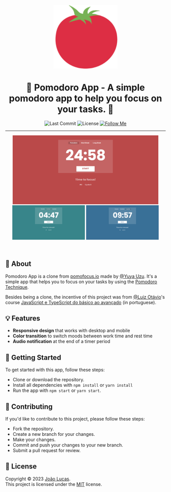 <br>
<div align="center">
  <p>
    <img alt="Pomodoro App" src="./public/android-chrome-192x192.png" height="200" />
  </p>

# 🍅 Pomodoro App - A simple pomodoro app to help you focus on your tasks. 🍅

</div>

<p align="center">
  <img alt="Last Commit" src="https://img.shields.io/github/last-commit/abacaxiguy/pomodoro-app" />
  <img alt="License" src="https://img.shields.io/github/license/abacaxiguy/pomodoro-app" />
  <a href="https://github.com/abacaxiguy" target="_blank"><img alt="Follow Me" src="https://img.shields.io/github/followers/abacaxiguy.svg?style=social&label=Follow&maxAge=2592000" /></a>
</p>

---

<p align="center">
  <img src="./img/screenshot.png" width="91%"/>
  <img src="./img/screenshot-shortbreak.png" width="45.2%"/>
  <img src="./img/screenshot-longbreak.png" width="45.2%"/>
</p>

<br />

## 📖 About

Pomodoro App is a clone from [pomofocus.io](https://pomofocus.io/) made by [@Yuya Uzu](https://uzu.works/). It's a simple app that helps you to focus on your tasks by using the [Pomodoro Technique](https://en.wikipedia.org/wiki/Pomodoro_Technique).

Besides being a clone, the incentive of this project was from [@Luiz Otávio](https://github.com/luizomf)'s course [JavaScript e TypeScript do básico ao avançado](https://www.udemy.com/course/curso-de-javascript-moderno-do-basico-ao-avancado/) (in portuguese).

## 💡 Features

-   **Responsive design** that works with desktop and mobile
-   **Color transition** to switch moods between work time and rest time
-   **Audio notification** at the end of a timer period

## 🚦 Getting Started

To get started with this app, follow these steps:

-   Clone or download the repository.
-   Install all dependencies with `npm install` or `yarn install`
-   Run the app with `npm start` or `yarn start`.

## 🤝 Contributing

If you'd like to contribute to this project, please follow these steps:

-   Fork the repository.
-   Create a new branch for your changes.
-   Make your changes.
-   Commit and push your changes to your new branch.
-   Submit a pull request for review.

## 📜 License

Copyright © 2023 [João Lucas](https://github.com/abacaxiguy).<br />
This project is licensed under the [MIT](https://github.com/abacaxiguy/pomodoro-app/blob/master/LICENSE) license.
